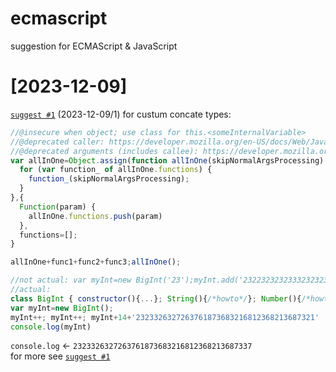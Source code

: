 # ecmascript
suggestion for ECMAScript &amp; JavaScript

# [2023-12-09] #
<a href="https://github.com/slnknrr/ecmascript/blob/main/suggest%202023-12-09.md">`suggest #1`</a> (2023-12-09/1) for custum concate types:<br>
```JavaScript
//@insecure when object; use class for this.<someInternalVariable>
//@deprecated caller: https://developer.mozilla.org/en-US/docs/Web/JavaScript/Reference/Global_Objects/Function/caller
//@deprecated arguments (includes callee): https://developer.mozilla.org/en-US/docs/Web/JavaScript/Reference/Global_Objects/Function/arguments
var allInOne=Object.assign(function allInOne(skipNormalArgsProcessing) {
  for (var function_ of allInOne.functions) {
    function_(skipNormalArgsProcessing);
  }
},{
  Function(param) {
    allInOne.functions.push(param)
  },
  functions=[];
}

allInOne+func1+func2+func3;allInOne();

//not actual: var myInt=new BigInt('23');myInt.add('23223232323332323232323232323232323232323')
//actual:
class BigInt { constructor(){...}; String(){/*howto*/}; Number(){/*howto*/}; Self() {/**/}... } //'Self' for ++/--
var myInt=new BigInt();
myInt++; myInt++; myInt+14+'2323326327263761873683216812368213687321'
console.log(myInt)
```
`console.log` <- `2323326327263761873683216812368213687337`<br>
for more see <a href="https://github.com/slnknrr/ecmascript/blob/main/suggest%202023-12-09.md">`suggest #1`</a>
